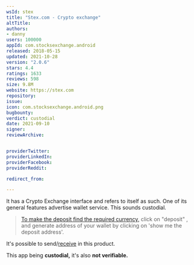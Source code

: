 ```yaml
---
wsId: stex
title: "Stex.com - Crypto exchange"
altTitle: 
authors:
- danny
users: 100000
appId: com.stocksexchange.android
released: 2018-05-15
updated: 2021-10-28
version: "2.0.6"
stars: 4.4
ratings: 1633
reviews: 598
size: 9.8M
website: https://stex.com
repository: 
issue: 
icon: com.stocksexchange.android.png
bugbounty: 
verdict: custodial
date: 2021-09-10
signer: 
reviewArchive:


providerTwitter: 
providerLinkedIn: 
providerFacebook: 
providerReddit: 

redirect_from:

---
```



It has a Crypto Exchange interface and refers to itself as such. One of its general features advertise wallet service. This sounds custodial.

>  [To make the deposit find the required currency,](https://help.stex.com/en/articles/1657710-how-do-i-deposit-crypto-currencies) click on "deposit" , and generate address of your wallet by clicking on 'show me the deposit address'.

It's possible to send/[receive](https://help.stex.com/en/articles/1657719-how-do-i-withdraw-crypto-currencies) in this product.

This app being **custodial,** it's also **not verifiable.**